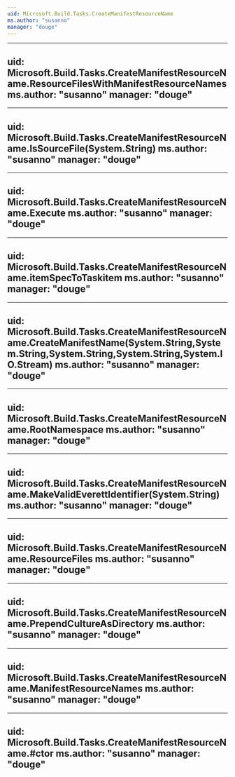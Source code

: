```yaml
---
uid: Microsoft.Build.Tasks.CreateManifestResourceName
ms.author: "susanno"
manager: "douge"
---
```


---
uid: Microsoft.Build.Tasks.CreateManifestResourceName.ResourceFilesWithManifestResourceNames
ms.author: "susanno"
manager: "douge"
---

---
uid: Microsoft.Build.Tasks.CreateManifestResourceName.IsSourceFile(System.String)
ms.author: "susanno"
manager: "douge"
---

---
uid: Microsoft.Build.Tasks.CreateManifestResourceName.Execute
ms.author: "susanno"
manager: "douge"
---

---
uid: Microsoft.Build.Tasks.CreateManifestResourceName.itemSpecToTaskitem
ms.author: "susanno"
manager: "douge"
---

---
uid: Microsoft.Build.Tasks.CreateManifestResourceName.CreateManifestName(System.String,System.String,System.String,System.String,System.IO.Stream)
ms.author: "susanno"
manager: "douge"
---

---
uid: Microsoft.Build.Tasks.CreateManifestResourceName.RootNamespace
ms.author: "susanno"
manager: "douge"
---

---
uid: Microsoft.Build.Tasks.CreateManifestResourceName.MakeValidEverettIdentifier(System.String)
ms.author: "susanno"
manager: "douge"
---

---
uid: Microsoft.Build.Tasks.CreateManifestResourceName.ResourceFiles
ms.author: "susanno"
manager: "douge"
---

---
uid: Microsoft.Build.Tasks.CreateManifestResourceName.PrependCultureAsDirectory
ms.author: "susanno"
manager: "douge"
---

---
uid: Microsoft.Build.Tasks.CreateManifestResourceName.ManifestResourceNames
ms.author: "susanno"
manager: "douge"
---

---
uid: Microsoft.Build.Tasks.CreateManifestResourceName.#ctor
ms.author: "susanno"
manager: "douge"
---
